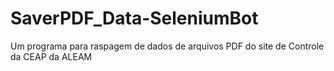 # SaverPDF_Data-SeleniumBot

Um programa para raspagem de dados de arquivos PDF do site de Controle da CEAP da ALEAM
